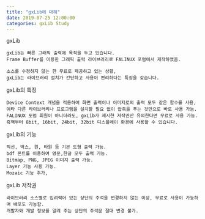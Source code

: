 ```yaml
---
title: "gxLib에 대해"
date: 2019-07-25 12:00:00
categories: gxLib Study
---
```


gxLib
   
    gxLib는 빠른 그래픽 출력에 목적을 두고 있습니다.
    Frame Buffer를 이용한 그래픽 출력 라이브러리로 FALINUX 포럼에서 제작하였음.
    
    소스를 수정하지 않는 한 무료로 제공하고 있는 상황,   
    gxLib는 라이브러리 설치가 간단하고 사용이 편리하다는 특징을 갖습니다.
    

gxLib의 특징

    Device Context 개념을 적용하여 화면 출력이나 이미지로의 출력 모두 같은 함수를 사용,
    여타 다른 라이브러리나 프로그램을 설치할 필요 없이 압축을 푸는 것만으로 바로 사용 가능.
    FALINUX 포럼 회원이 아니더라도, gxLib가 제시한 저작권만 유의한다면 무료로 사용 가능.
    흑백부터 8bit, 16bit, 24bit, 32bit 디스플레이 환경에 사용할 수 있습니다.

gxLib의 기능

    직선, 박스, 원, 타원 등 기본 도형 출력 가능.
    bdf 폰트를 이용하여 영문,한글 모두 출력 가능.
    Bitmap, PNG, JPEG 이미지 출력 가능.
    Layer 기능 사용 가능.
    Mozaic 기능 추가,

gxLib 저작권

    라이브러리 소스별로 입려력어 있는 상단의 주석을 변경하지 않는 이상, 무료로 사용이 가능하며 배포도 가능함.
    개발자와 개발 정보를 알려 주는 상단의 주석문 절대 변경 불가.
